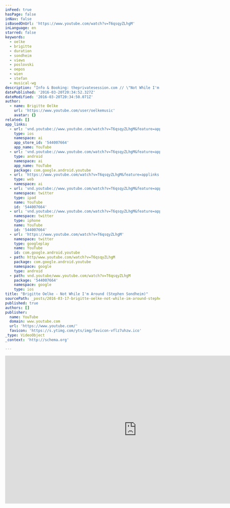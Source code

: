 ```yaml
---
inFeed: true
hasPage: false
inNav: false
isBasedOnUrl: 'https://www.youtube.com/watch?v=T6qsqyZLhgM'
inLanguage: en
starred: false
keywords:
  - oelke
  - brigitte
  - duration
  - sondheim
  - views
  - poslovski
  - oepos
  - wien
  - stefan
  - musical-wg
description: "Info & Booking: theprivatesession.com // \"Not While I'm Around\" from the play \"Sweeney Todd\" // Music & Lyrics by Stephen Sondheim // from the album «The Private Session - Musicals Vol.1»  // Recorded live at «Theater am alten Markt (TaM)», Bielefeld June 28th 2015 // Vocals: Brigitte Oelke // Piano: Dominik Franke // Cello: Ariane Spiegel // Camera: Delia Kirchhoff,  Katharina Brüger, Oxana Biegler, Thomas Nitowski // Videoproduktion: Thomas Nitowski / canomedia.tv // Additional A/V Editing: Robert Wuerges / stagepeople.com"
datePublished: '2016-03-20T20:34:52.327Z'
dateModified: '2016-03-20T20:34:50.071Z'
author:
  - name: Brigitte Oelke
    url: 'https://www.youtube.com/user/oelkemusic'
    avatar: {}
related: []
app_links:
  - url: 'vnd.youtube://www.youtube.com/watch?v=T6qsqyZLhgM&feature=applinks'
    type: ios
    namespace: ai
    app_store_id: '544007664'
    app_name: YouTube
  - url: 'vnd.youtube://www.youtube.com/watch?v=T6qsqyZLhgM&feature=applinks'
    type: android
    namespace: ai
    app_name: YouTube
    package: com.google.android.youtube
  - url: 'https://www.youtube.com/watch?v=T6qsqyZLhgM&feature=applinks'
    type: web
    namespace: ai
  - url: 'vnd.youtube://www.youtube.com/watch?v=T6qsqyZLhgM&feature=applinks'
    namespace: twitter
    type: ipad
    name: YouTube
    id: '544007664'
  - url: 'vnd.youtube://www.youtube.com/watch?v=T6qsqyZLhgM&feature=applinks'
    namespace: twitter
    type: iphone
    name: YouTube
    id: '544007664'
  - url: 'https://www.youtube.com/watch?v=T6qsqyZLhgM'
    namespace: twitter
    type: googleplay
    name: YouTube
    id: com.google.android.youtube
  - path: http/www.youtube.com/watch?v=T6qsqyZLhgM
    package: com.google.android.youtube
    namespace: google
    type: android
  - path: vnd.youtube/www.youtube.com/watch?v=T6qsqyZLhgM
    package: '544007664'
    namespace: google
    type: ios
title: "Brigitte Oelke - Not While I'm Around (Stephen Sondheim)"
sourcePath: _posts/2016-03-17-brigitte-oelke-not-while-im-around-stephen-sondheim.md
published: true
authors: []
publisher:
  name: YouTube
  domain: www.youtube.com
  url: 'https://www.youtube.com/'
  favicon: 'https://s.ytimg.com/yts/img/favicon-vflz7uhzw.ico'
_type: VideoObject
_context: 'http://schema.org'

---
```

<iframe src="https://cdn.embedly.com/widgets/media.html?src=https%3A%2F%2Fwww.youtube.com%2Fembed%2FT6qsqyZLhgM%3Ffeature%3Doembed&amp;url=https%3A%2F%2Fwww.youtube.com%2Fwatch%3Fv%3DT6qsqyZLhgM&amp;image=https%3A%2F%2Fi.ytimg.com%2Fvi%2FT6qsqyZLhgM%2Fhqdefault.jpg&amp;key=b7d04c9b404c499eba89ee7072e1c4f7&amp;type=text%2Fhtml&amp;schema=youtube" width="854" height="480" scrolling="no" frameborder="0" allowfullscreen="allowfullscreen" style=""></iframe>